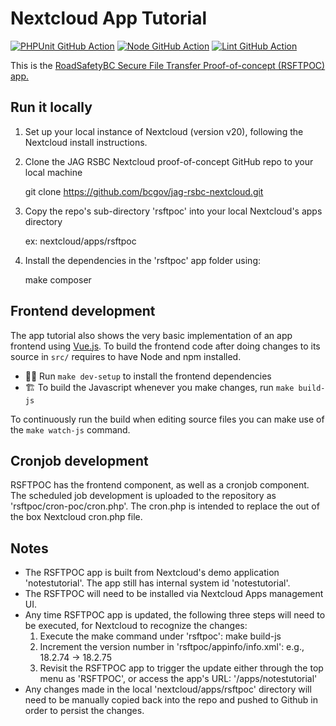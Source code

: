 # Nextcloud App Tutorial

[![PHPUnit GitHub Action](https://github.com/nextcloud/app-tutorial/workflows/PHPUnit/badge.svg)](https://github.com/nextcloud/app-tutorial/actions?query=workflow%3APHPUnit)
[![Node GitHub Action](https://github.com/nextcloud/app-tutorial/workflows/Node/badge.svg)](https://github.com/nextcloud/app-tutorial/actions?query=workflow%3ANode)
[![Lint GitHub Action](https://github.com/nextcloud/app-tutorial/workflows/Lint/badge.svg)](https://github.com/nextcloud/app-tutorial/actions?query=workflow%3ALint)

This is the [RoadSafetyBC Secure File Transfer Proof-of-concept (RSFTPOC) app.  ](https://docs.nextcloud.com/server/latest/developer_manual/app_development/tutorial.html)
 
## Run it locally

1. Set up your local instance of Nextcloud (version v20), following the Nextcloud install instructions.

2. Clone the JAG RSBC Nextcloud proof-of-concept GitHub repo to your local machine

    git clone https://github.com/bcgov/jag-rsbc-nextcloud.git

3. Copy the repo's sub-directory 'rsftpoc' into your local Nextcloud's apps directory

    ex: nextcloud/apps/rsftpoc

4. Install the dependencies in the 'rsftpoc' app folder using:

    make composer

## Frontend development

The app tutorial also shows the very basic implementation of an app frontend using [Vue.js](https://vuejs.org/). To build the frontend code after doing changes to its source in `src/` requires to have Node and npm installed.

- 👩‍💻 Run `make dev-setup` to install the frontend dependencies
- 🏗 To build the Javascript whenever you make changes, run `make build-js`

To continuously run the build when editing source files you can make use of the `make watch-js` command.

## Cronjob development

RSFTPOC has the frontend component, as well as a cronjob component.  The scheduled job development is uploaded to the repository as 'rsftpoc/cron-poc/cron.php'.  The cron.php is intended to replace the out of the box Nextcloud cron.php file.

## Notes

* The RSFTPOC app is built from Nextcloud's demo application 'notestutorial'.  The app still has internal system id 'notestutorial'.
* The RSFTPOC will need to be installed via Nextcloud Apps management UI.
* Any time RSFTPOC app is updated, the following three steps will need to be executed, for Nextcloud to recognize the changes:
   1. Execute the make command under 'rsftpoc': make build-js
   2. Increment the version number in 'rsftpoc/appinfo/info.xml': e.g., 18.2.74 -> 18.2.75
   3. Revisit the RSFTPOC app to trigger the update either through the top menu as 'RSFTPOC', or access the app's URL: '/apps/notestutorial'
* Any changes made in the local 'nextcloud/apps/rsftpoc' directory will need to be manually copied back into the repo and pushed to Github in order to persist the changes.